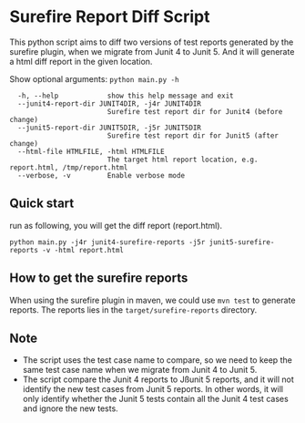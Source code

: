 # Surefire Report Diff Script

This python script aims to diff two versions of test reports generated by the surefire plugin, 
when we migrate from Junit 4 to Junit 5. 
And it will generate a html diff report in the given location.

Show optional arguments: `python main.py -h`
```
  -h, --help            show this help message and exit
  --junit4-report-dir JUNIT4DIR, -j4r JUNIT4DIR
                        Surefire test report dir for Junit4 (before change)
  --junit5-report-dir JUNIT5DIR, -j5r JUNIT5DIR
                        Surefire test report dir for Junit5 (after change)
  --html-file HTMLFILE, -html HTMLFILE
                        The target html report location, e.g. report.html, /tmp/report.html
  --verbose, -v         Enable verbose mode
```

## Quick start

run as following, you will get the diff report (report.html).
```
python main.py -j4r junit4-surefire-reports -j5r junit5-surefire-reports -v -html report.html
```

## How to get the surefire reports

When using the surefire plugin in maven, we could use `mvn test` to generate reports.
The reports lies in the `target/surefire-reports` directory.

## Note

- The script uses the test case name to compare, so we need to keep the same test case name
 when we migrate from Junit 4 to Junit 5.
- The script compare the Junit 4 reports to Jßunit 5 reports, and it will not identify the new 
 test cases from Junit 5 reports. In other words, it will only identify whether the Junit 5 tests
 contain all the Junit 4 test cases and ignore the new tests.
